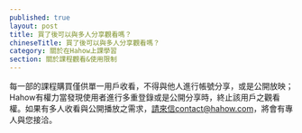 ```yaml
---
published: true
layout: post
title: 買了後可以與多人分享觀看嗎？
chineseTitle: 買了後可以與多人分享觀看嗎？
category: 關於在Hahow上課學習
section: 關於課程觀看&使用限制
---
```

 

每一部的課程購買僅供單一用戶收看，不得與他人進行帳號分享，或是公開放映；Hahow有權力當發現使用者進行多重登錄或是公開分享時，終止該用戶之觀看權。如果有多人收看與公開播放之需求，請來信contact@hahow.com，將會有專人與您接洽。